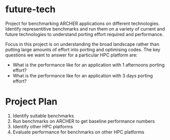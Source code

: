 # future-tech #

Project for benchmarking ARCHER applications on different technologies. Identify representitive benchmarks and run them on a variety of current and future technologies to understand porting effort required and performance.

Focus in this project is on understanding the broad landscape rather than putting large amounts of effort into porting and optimising codes. The key questions we want to answer for a particular HPC platform are:

* What is the performance like for an application with 1 afternoons porting effort?
* What is the performance like for an application with 3 days porting effort?


# Project Plan #

1. Identify suitable benchmarks
2. Run benchmarks on ARCHER to get baseline performance numbers
3. Identify other HPC platforms
4. Evaluate performance for benchmarks on other HPC platforms


